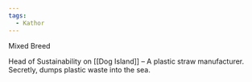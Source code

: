 ```yaml
---
tags:
  - Kathor
---
```

Mixed Breed

Head of Sustainability on [[Dog Island]] – A plastic straw manufacturer. Secretly, dumps plastic waste into the sea.